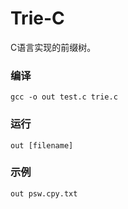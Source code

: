 Trie-C
============

C语言实现的前缀树。


### 编译
`gcc -o out test.c trie.c`

### 运行
`out [filename]`

### 示例
`out psw.cpy.txt`